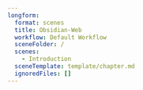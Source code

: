 ```yaml
---
longform:
  format: scenes
  title: Obsidian-Web
  workflow: Default Workflow
  sceneFolder: /
  scenes:
    - Introduction
  sceneTemplate: template/chapter.md
  ignoredFiles: []
---
```

